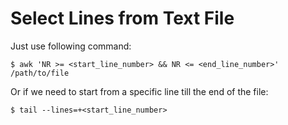 # Select Lines from Text File

Just use following command:

```console
$ awk 'NR >= <start_line_number> && NR <= <end_line_number>' /path/to/file
```

Or if we need to start from a specific line till the end of the file:

```console
$ tail --lines=+<start_line_number>
```
